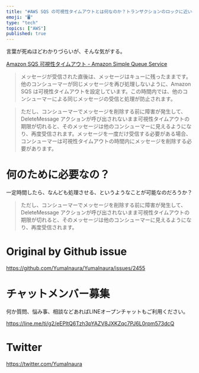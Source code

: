 ```yaml
---
title: "#AWS SQS の可視性タイムアウトとは何なのか？トランザクションのロックに近いイメージなのかもしれない。"
emoji: "🖥"
type: "tech"
topics: ["AWS"]
published: true
---
```


言葉が死ぬほどわかりづらいが、そんな気がする。

[Amazon SQS 可視性タイムアウト - Amazon Simple Queue Service](https://docs.aws.amazon.com/ja_jp/AWSSimpleQueueService/latest/SQSDeveloperGuide/sqs-visibility-timeout.html)

>メッセージが受信された直後は、メッセージはキューに残ったままです。他のコンシューマーが同じメッセージを再び処理しないように、Amazon SQS は可視性タイムアウトを設定しています。この時間内では、他のコンシューマーによる同じメッセージの受信と処理が防止されます。

>ただし、コンシューマーでメッセージを削除する前に障害が発生して、DeleteMessage アクションが呼び出されないまま可視性タイムアウトの期限が切れると、そのメッセージは他のコンシューマーに見えるようになり、再度受信されます。メッセージを一度だけ受信する必要がある場合、コンシューマーは可視性タイムアウトの時間内にメッセージを削除する必要があります。

# 何のために必要なの？

一定時間したら、なんども処理させる、というようなことが可能なのだろうか？

>ただし、コンシューマーでメッセージを削除する前に障害が発生して、DeleteMessage アクションが呼び出されないまま可視性タイムアウトの期限が切れると、そのメッセージは他のコンシューマーに見えるようになり、再度受信されます。

# Original by Github issue

https://github.com/YumaInaura/YumaInaura/issues/2455








<!-- Update From Qiita API -->

# チャットメンバー募集


何か質問、悩み事、相談などあればLINEオープンチャットもご利用ください。

https://line.me/ti/g2/eEPltQ6Tzh3pYAZV8JXKZqc7PJ6L0rpm573dcQ





# Twitter


https://twitter.com/YumaInaura


<!-- Update From Qiita API -->


